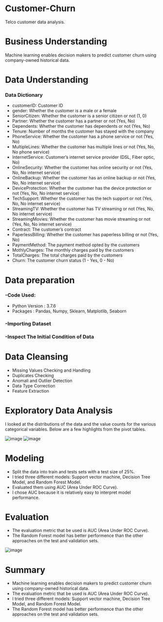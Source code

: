 # Customer-Churn
Telco customer data analysis. 

# Business Understanding
Machine learning enables decision makers to predict customer churn using company-owned historical data.

# Data Understanding
### Data Dictionary

* customerID: Customer ID
* gender: Whether the customer is a male or a female
* SeniorCitizen: Whether the customer is a senior citizen or not (1, 0)
* Partner: Whether the customer has a partner or not (Yes, No)
* Dependents: Whether the customer has dependents or not (Yes, No)
* Tenure: Number of months the customer has stayed with the company
* PhoneService: Whether the customer has a phone service or not (Yes, No)
* MultipleLines: Whether the customer has multiple lines or not (Yes, No, No phone service)
* InternetService: Customer’s internet service provider (DSL, Fiber optic, No)
* OnlineSecurity: Whether the customer has online security or not (Yes, No, No internet service)
* OnlineBackup: Whether the customer has an online backup or not (Yes, No, No internet service)
* DeviceProtection: Whether the customer has the device protection or not (Yes, No, No internet service)
* TechSupport: Whether the customer has the tech support or not (Yes, No, No internet service)
* StreamingTV: Whether the customer has TV streaming or not (Yes, No, No internet service)
* StreamingMovies: Whether the customer has movie streaming or not (Yes, No, No internet service)
* Contract: The customer’s contract 
* PaperlessBilling: Whether the customer has paperless billing or not (Yes, No)
* PaymentMethod: The payment method opted by the customers 
* MothlyCharges: The monthly charges paid by the customers
* TotalCharges: The total charges paid by the customers
* Churn: The customer churn status (1 - Yes, 0 - No)

# Data preparation 

### -Code Used:
* Python Version : 3.7.6
* Packages : Pandas, Numpy, Sklearn, Matplotlib, Seaborn
### -Importing Dataset
### -Inspect The Initial Condition of Data

# Data Cleansing
* Missing Values Checking and Handling
* Duplicates Checking
* Anomali and Outlier Detection
* Data Type Correction
* Feature Extraction

# Exploratory Data Analysis
I looked at the distributions of the data and the value counts for the various categorical variables. Below are a few highlights from the pivot tables.

![image](https://user-images.githubusercontent.com/75175081/122672328-4503c600-d1f5-11eb-8ebc-527c48a06abf.png)
![image](https://user-images.githubusercontent.com/75175081/122672333-4a611080-d1f5-11eb-8c1f-3a8b2666596c.png)

# Modeling
* Split the data into train and tests sets with a test size of 25%.
* I tried three different models: Support vector machine, Decision Tree Model, and Random Forest Model.
* Evaluated them using AUC (Area Under ROC Curve). 
* I chose AUC because it is relatively easy to interpret model performance.

# Evaluation
* The evaluation metric that be used is AUC (Area Under ROC Curve).
* The Random Forest model has better performence than the other approaches on the test and validation sets.

![image](https://user-images.githubusercontent.com/75175081/122672450-be031d80-d1f5-11eb-94a1-f25e99a2cf18.png)

# Summary
* Machine learning enables decision makers to predict customer churn using company-owned historical data.
* The evaluation metric that be used is AUC (Area Under ROC Curve).
* I tried three different models: Support vector machine, Decision Tree Model, and Random Forest Model.
* The Random Forest model has better performence than the other approaches on the test and validation sets.

